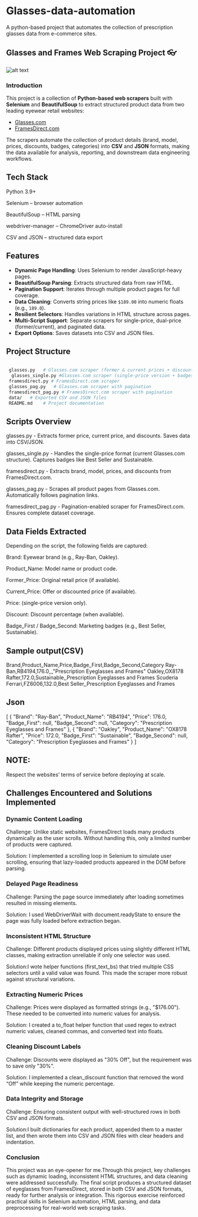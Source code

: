 # Glasses-data-automation
A python-based project that automates the collection of prescription glasses data from e-commerce sites.

## Glasses and Frames Web Scraping Project 👓
![alt text](image.png)
### Introduction
This project is a collection of **Python-based web scrapers** built with **Selenium** and **BeautifulSoup** to extract structured product data from two leading eyewear retail websites:  
- [Glasses.com](https://www.glasses.com)  
- [FramesDirect.com](https://www.framesdirect.com)  

The scrapers automate the collection of product details (brand, model, prices, discounts, badges, categories) into **CSV** and **JSON** formats, making the data available for analysis, reporting, and downstream data engineering workflows.
## Tech Stack
Python 3.9+

Selenium
 – browser automation

BeautifulSoup
 – HTML parsing

webdriver-manager
 – ChromeDriver auto-install

CSV and JSON – structured data export

## Features
- **Dynamic Page Handling**: Uses Selenium to render JavaScript-heavy pages.  
- **BeautifulSoup Parsing**: Extracts structured data from raw HTML.  
- **Pagination Support**: Iterates through multiple product pages for full coverage.  
- **Data Cleaning**: Converts string prices like `$189.00` into numeric floats (e.g., `189.0`).  
- **Resilient Selectors**: Handles variations in HTML structure across pages.  
- **Multi-Script Support**: Separate scrapers for single-price, dual-price (former/current), and paginated data.  
- **Export Options**: Saves datasets into CSV and JSON files.

## Project Structure

```bash

 glasses.py   # Glasses.com scraper (former & current prices + discounts)
  glasses_single.py #Glasses.com scraper (single-price version + badges)
 framesdirect.py # FramesDirect.com scraper
 glasses_pag.py   # Glasses.com scraper with pagination
 framesdirect_pag.py # FramesDirect.com scraper with pagination
 data/   # Exported CSV and JSON files
 README.md    # Project documentation
 ```
 ## Scripts Overview
glasses.py - 
Extracts former price, current price, and discounts.
Saves data into CSV/JSON.

glasses_single.py - 
Handles the single-price format (current Glasses.com structure).
Captures badges like Best Seller and Sustainable.

framesdirect.py - 
Extracts brand, model, prices, and discounts from FramesDirect.com.

glasses_pag.py - 
Scrapes all product pages from Glasses.com.
Automatically follows pagination links.

framesdirect_pag.py - Pagination-enabled scraper for FramesDirect.com.
Ensures complete dataset coverage.
## Data Fields Extracted

Depending on the script, the following fields are captured:

Brand: Eyewear brand (e.g., Ray-Ban, Oakley).

Product_Name: Model name or product code.

Former_Price: Original retail price (if available).

Current_Price: Offer or discounted price (if available).

Price: (single-price version only).

Discount: Discount percentage (when available).

Badge_First / Badge_Second: Marketing badges (e.g., Best Seller, Sustainable).
## Sample output(CSV)
Brand,Product_Name,Price,Badge_First,Badge_Second,Category
Ray-Ban,RB4194,176.0,,,"Prescription Eyeglasses and Frames"
Oakley,OX8178 Rafter,172.0,Sustainable,,Prescription Eyeglasses and Frames
Scuderia Ferrari,FZ6006,132.0,Best Seller,,Prescription Eyeglasses and Frames
## Json
[
  {
    "Brand": "Ray-Ban",
    "Product_Name": "RB4194",
    "Price": 176.0,
    "Badge_First": null,
    "Badge_Second": null,
    "Category": "Prescription Eyeglasses and Frames"
  },
  {
    "Brand": "Oakley",
    "Product_Name": "OX8178 Rafter",
    "Price": 172.0,
    "Badge_First": "Sustainable",
    "Badge_Second": null,
    "Category": "Prescription Eyeglasses and Frames"
  }
]
 ## NOTE:
 Respect the websites’ terms of service before deploying at scale.


## Challenges Encountered and Solutions Implemented

### Dynamic Content Loading

Challenge: Unlike static websites, FramesDirect loads many products dynamically as the user scrolls. Without handling this, only a limited number of products were captured.

Solution: I implemented a scrolling loop in Selenium to simulate user scrolling, ensuring that lazy-loaded products appeared in the DOM before parsing.

### Delayed Page Readiness

Challenge: Parsing the page source immediately after loading sometimes resulted in missing elements.

Solution: I used WebDriverWait with document.readyState to ensure the page was fully loaded before extraction began.

### Inconsistent HTML Structure

Challenge: Different products displayed prices using slightly different HTML classes, making extraction unreliable if only one selector was used.

Solution:I wote helper functions (first_text_bs) that tried multiple CSS selectors until a valid value was found. This made the scraper more robust against structural variations.

### Extracting Numeric Prices

Challenge: Prices were displayed as formatted strings (e.g., "$176.00"). These needed to be converted into numeric values for analysis.

Solution: I created a to_float helper function that used regex to extract numeric values, cleaned commas, and converted text into floats.

### Cleaning Discount Labels

Challenge: Discounts were displayed as "30% Off", but the requirement was to save only "30%".

Solution: I implemented a clean_discount function that removed the word “Off” while keeping the numeric percentage.

### Data Integrity and Storage

Challenge: Ensuring consistent output with well-structured rows in both CSV and JSON formats.

Solution:I built dictionaries for each product, appended them to a master list, and then wrote them into CSV and JSON files with clear headers and indentation.

### Conclusion

This project was an eye-opener for me.Through this project, key challenges such as dynamic loading, inconsistent HTML structures, and data cleaning were addressed successfully. The final script produces a structured dataset of eyeglasses from FramesDirect, stored in both CSV and JSON formats, ready for further analysis or integration. This rigorous exercise reinforced practical skills in Selenium automation, HTML parsing, and data preprocessing for real-world web scraping tasks.
